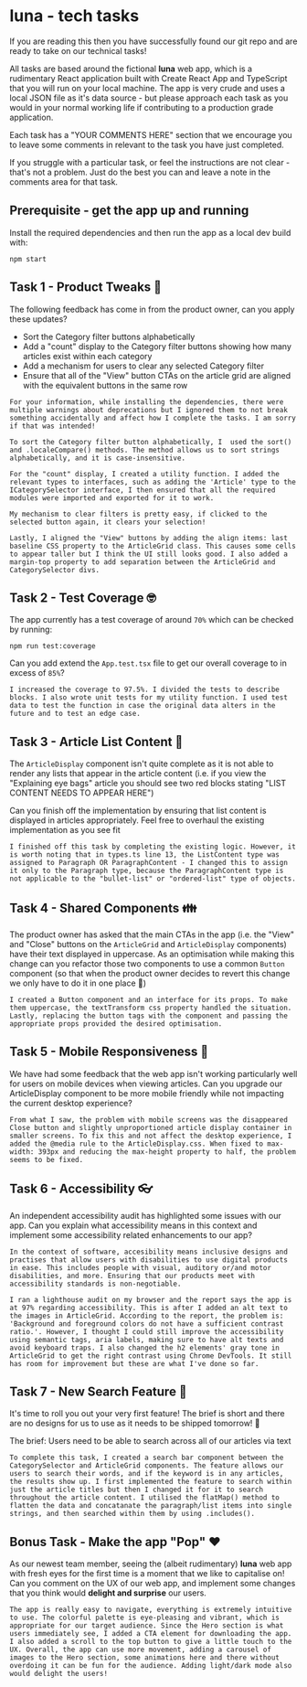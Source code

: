 # luna - tech tasks

If you are reading this then you have successfully found our git repo and are ready to take on our technical tasks!

All tasks are based around the fictional **luna** web app, which is a rudimentary React application built with Create React App and TypeScript that you will run on your local machine. The app is very crude and uses a local JSON file as it's data source - but please approach each task as you would in your normal working life if contributing to a production grade application.

Each task has a "YOUR COMMENTS HERE" section that we encourage you to leave some comments in relevant to the task you have just completed.

If you struggle with a particular task, or feel the instructions are not clear - that's not a problem. Just do the best you can and leave a note in the comments area for that task.

## Prerequisite - get the app up and running

Install the required dependencies and then run the app as a local dev build with:

```
npm start
```

## Task 1 - Product Tweaks 🔧

The following feedback has come in from the product owner, can you apply these updates?

- Sort the Category filter buttons alphabetically
- Add a "count" display to the Category filter buttons showing how many articles exist within each category
- Add a mechanism for users to clear any selected Category filter
- Ensure that all of the "View" button CTAs on the article grid are aligned with the equivalent buttons in the same row

```
For your information, while installing the dependencies, there were multiple warnings about deprecations but I ignored them to not break something accidentally and affect how I complete the tasks. I am sorry if that was intended!

To sort the Category filter button alphabetically, I  used the sort() and .localeCompare() methods. The method allows us to sort strings alphabetically, and it is case-insensitive. 

For the "count" display, I created a utility function. I added the relevant types to interfaces, such as adding the 'Article' type to the ICategorySelector interface, I then ensured that all the required modules were imported and exported for it to work.

My mechanism to clear filters is pretty easy, if clicked to the selected button again, it clears your selection!

Lastly, I aligned the "View" buttons by adding the align items: last baseline CSS property to the ArticleGrid class. This causes some cells to appear taller but I think the UI still looks good. I also added a margin-top property to add separation between the ArticleGrid and CategorySelector divs.
```

## Task 2 - Test Coverage 🤓

The app currently has a test coverage of around `70%` which can be checked by running:

```
npm run test:coverage
```

Can you add extend the `App.test.tsx` file to get our overall coverage to in excess of `85%`?

```
I increased the coverage to 97.5%. I divided the tests to describe blocks. I also wrote unit tests for my utility function. I used test data to test the function in case the original data alters in the future and to test an edge case.
```

## Task 3 - Article List Content 📜

The `ArticleDisplay` component isn't quite complete as it is not able to render any lists that appear in the article content (i.e. if you view the "Explaining eye bags" article you should see two red blocks stating "LIST CONTENT NEEDS TO APPEAR HERE")

Can you finish off the implementation by ensuring that list content is displayed in articles appropriately. Feel free to overhaul the existing implementation as you see fit

```
I finished off this task by completing the existing logic. However, it is worth noting that in types.ts line 13, the ListContent type was assigned to Paragraph OR ParagraphContent - I changed this to assign it only to the Paragraph type, because the ParagraphContent type is not applicable to the "bullet-list" or "ordered-list" type of objects.
```

## Task 4 - Shared Components 👪

The product owner has asked that the main CTAs in the app (i.e. the "View" and "Close" buttons on the `ArticleGrid` and `ArticleDisplay` components) have their text displayed in uppercase. As an optimisation while making this change can you refactor those two components to use a common `Button` component (so that when the product owner decides to revert this change we only have to do it in one place 🤭)

```
I created a Button component and an interface for its props. To make them uppercase, the textTransform css property handled the situation. Lastly, replacing the button tags with the component and passing the appropriate props provided the desired optimisation.
```

## Task 5 - Mobile Responsiveness 📱

We have had some feedback that the web app isn't working particularly well for users on mobile devices when viewing articles. Can you upgrade our ArticleDisplay component to be more mobile friendly while not impacting the current desktop experience?

```
From what I saw, the problem with mobile screens was the disappeared Close button and slightly unproportioned article display container in smaller screens. To fix this and not affect the desktop experience, I added the @media rule to the ArticleDisplay.css. When fixed to max-width: 393px and reducing the max-height property to half, the problem seems to be fixed.
```

## Task 6 - Accessibility 👓

An independent accessibility audit has highlighted some issues with our app. Can you explain what accessibility means in this context and implement some accessibility related enhancements to our app?

```
In the context of software, accesibility means inclusive designs and practises that allow users with disabilities to use digital products in ease. This includes people with visual, auditory or/and motor disabilities, and more. Ensuring that our products meet with accessibility standards is non-negotiable.

I ran a lighthouse audit on my browser and the report says the app is at 97% regarding accessibility. This is after I added an alt text to the images in ArticleGrid. According to the report, the problem is: 'Background and foreground colors do not have a sufficient contrast ratio.'. However, I thought I could still improve the accessibility using semantic tags, aria labels, making sure to have alt texts and avoid keyboard traps. I also changed the h2 elements' gray tone in ArticleGrid to get the right contrast using Chrome DevTools. It still has room for improvement but these are what I've done so far.

```

## Task 7 - New Search Feature 🔎

It's time to roll you out your very first feature! The brief is short and there are no designs for us to use as it needs to be shipped tomorrow! 😬

The brief: Users need to be able to search across all of our articles via text

```
To complete this task, I created a search bar component between the CategorySelector and ArticleGrid components. The feature allows our users to search their words, and if the keyword is in any articles, the results show up. I first implemented the feature to search within just the article titles but then I changed it for it to search throughout the article content. I utilised the flatMap() method to flatten the data and concatanate the paragraph/list items into single strings, and then searched within them by using .includes().
```

## Bonus Task - Make the app "Pop" ❤️

As our newest team member, seeing the (albeit rudimentary) **luna** web app with fresh eyes for the first time is a moment that we like to capitalise on! Can you comment on the UX of our web app, and implement some changes that you think would **delight and surprise** our users.

```
The app is really easy to navigate, everything is extremely intuitive to use. The colorful palette is eye-pleasing and vibrant, which is appropriate for our target audience. Since the Hero section is what users immediately see, I added a CTA element for downloading the app. I also added a scroll to the top button to give a little touch to the UX. Overall, the app can use more movement, adding a carousel of images to the Hero section, some animations here and there without overdoing it can be fun for the audience. Adding light/dark mode also would delight the users!
```
